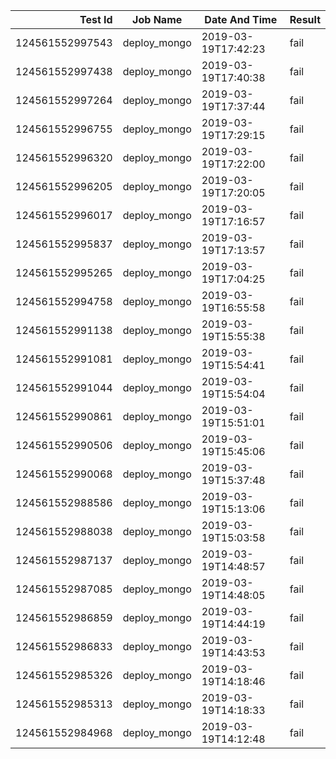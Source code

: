 |    Test Id    |  Job Name  |   Date And Time   |Result |
|--------------:|------------|-------------------|-------|
|124561552997543|deploy_mongo|2019-03-19T17:42:23|fail   |
|124561552997438|deploy_mongo|2019-03-19T17:40:38|fail   |
|124561552997264|deploy_mongo|2019-03-19T17:37:44|fail   |
|124561552996755|deploy_mongo|2019-03-19T17:29:15|fail   |
|124561552996320|deploy_mongo|2019-03-19T17:22:00|fail   |
|124561552996205|deploy_mongo|2019-03-19T17:20:05|fail   |
|124561552996017|deploy_mongo|2019-03-19T17:16:57|fail   |
|124561552995837|deploy_mongo|2019-03-19T17:13:57|fail   |
|124561552995265|deploy_mongo|2019-03-19T17:04:25|fail   |
|124561552994758|deploy_mongo|2019-03-19T16:55:58|fail   |
|124561552991138|deploy_mongo|2019-03-19T15:55:38|fail   |
|124561552991081|deploy_mongo|2019-03-19T15:54:41|fail   |
|124561552991044|deploy_mongo|2019-03-19T15:54:04|fail   |
|124561552990861|deploy_mongo|2019-03-19T15:51:01|fail   |
|124561552990506|deploy_mongo|2019-03-19T15:45:06|fail   |
|124561552990068|deploy_mongo|2019-03-19T15:37:48|fail   |
|124561552988586|deploy_mongo|2019-03-19T15:13:06|fail   |
|124561552988038|deploy_mongo|2019-03-19T15:03:58|fail   |
|124561552987137|deploy_mongo|2019-03-19T14:48:57|fail   |
|124561552987085|deploy_mongo|2019-03-19T14:48:05|fail   |
|124561552986859|deploy_mongo|2019-03-19T14:44:19|fail   |
|124561552986833|deploy_mongo|2019-03-19T14:43:53|fail   |
|124561552985326|deploy_mongo|2019-03-19T14:18:46|fail   |
|124561552985313|deploy_mongo|2019-03-19T14:18:33|fail   |
|124561552984968|deploy_mongo|2019-03-19T14:12:48|fail   |
